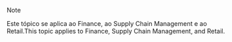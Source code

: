 > [!NOTE]
> <span data-ttu-id="0a868-101">Este tópico se aplica ao Finance, ao Supply Chain Management e ao Retail.</span><span class="sxs-lookup"><span data-stu-id="0a868-101">This topic applies to Finance, Supply Chain Management, and Retail.</span></span> 
